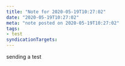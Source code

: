 ```yaml
---
title: "Note for 2020-05-19T10:27:02"
date: "2020-05-19T10:27:02"
meta: "note posted on 2020-05-19T10:27:02"
tags:
- test
syndicationTargets: 
---
```

sending a test
